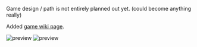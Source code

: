 Game design / path is not entirely planned out yet. (could become anything really)

Added [game wiki page](https://github.com/valkyrienyanko/ResourceGame/wiki).

![preview](https://i.imgur.com/mUmB2cP.png)
![preview](https://i.imgur.com/R9DvI70.png)
